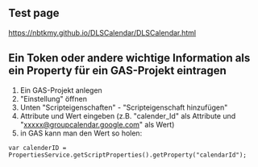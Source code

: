 

## Test page

https://nbtkmy.github.io/DLSCalendar/DLSCalendar.html

## Ein Token oder andere wichtige Information als ein Property für ein GAS-Projekt eintragen

1. Ein GAS-Projekt anlegen
1. "Einstellung" öffnen
1. Unten "Scripteigenschaften" - "Scripteigenschaft hinzufügen"
1. Attribute und Wert eingeben (z.B. "calender_Id" als Attribute und "xxxxx@groupcalendar.google.com" als Wert)
1. in GAS kann man den Wert so holen:

 `var calenderID = PropertiesService.getScriptProperties().getProperty("calendarId");`